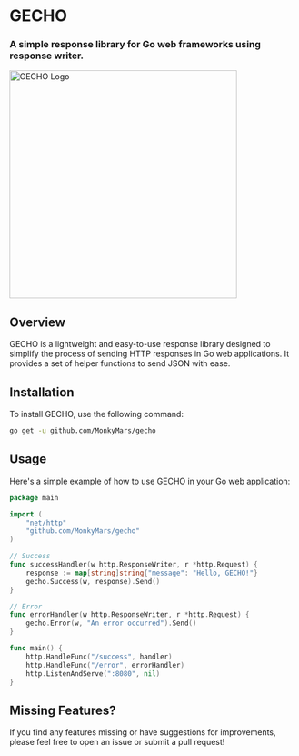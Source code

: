 # GECHO
### A simple response library for Go web frameworks using response writer.

<img src="https://external-content.duckduckgo.com/iu/?u=https%3A%2F%2Fa-z-animals.com%2Fmedia%2F2022%2F12%2Fshutterstock_171751469.jpg&f=1&nofb=1&ipt=8b0fc9d6b628d7a8cb0055ab417dab5ecc1c3d3ec632bc5cb6c52207a5a5ec3e" alt="GECHO Logo" width="400" height="400">

## Overview
GECHO is a lightweight and easy-to-use response library designed to simplify the process of sending HTTP responses in Go web applications. It provides a set of helper functions to send JSON with ease.

## Installation
To install GECHO, use the following command:
```bash
go get -u github.com/MonkyMars/gecho
```

## Usage
Here's a simple example of how to use GECHO in your Go web application:
```go
package main

import (
	"net/http"
	"github.com/MonkyMars/gecho"
)

// Success
func successHandler(w http.ResponseWriter, r *http.Request) {
	response := map[string]string{"message": "Hello, GECHO!"}
	gecho.Success(w, response).Send()
}

// Error
func errorHandler(w http.ResponseWriter, r *http.Request) {
	gecho.Error(w, "An error occurred").Send()
}

func main() {
	http.HandleFunc("/success", handler)
	http.HandleFunc("/error", errorHandler)
	http.ListenAndServe(":8080", nil)
}
```


## Missing Features?
If you find any features missing or have suggestions for improvements, please feel free to open an issue or submit a pull request!
